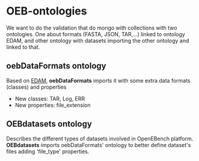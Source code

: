 # OEB-ontologies
We want to do the validation that do mongo with collections with two ontologies. One about formats (FASTA, JSON, TAR,...) linked to ontology EDAM, and other ontology with datasets importing the other ontology and linked to that. 

## oebDataFormats ontology
Based on [EDAM](http://edamontology.org/EDAM.owl), **oebDataFormats** imports it with some extra data formats (classes) and properties

- New classes: TAR, Log, ERR
- New properties: file_extension

## OEBdatasets ontology
Describes the different types of datasets involved in OpenEBench platform. **OEBdatasets** imports oebDataFormats' ontology to better define dataset's files adding 'file_type' properties.


